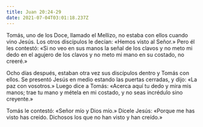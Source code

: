 ```yaml
---
title: Juan 20:24-29
date: 2021-07-04T03:01:18.237Z
---
```

Tomás, uno de los Doce, llamado el Mellizo, no estaba con ellos cuando vino Jesús. Los otros discípulos le decían: «Hemos visto al Señor.» Pero él les contestó: «Si no veo en sus manos la señal de los clavos y no meto mi dedo en el agujero de los clavos y no meto mi mano en su costado, no creeré.»

Ocho días después, estaban otra vez sus discípulos dentro y Tomás con ellos. Se presentó Jesús en medio estando las puertas cerradas, y dijo: «La paz con vosotros.» Luego dice a Tomás: «Acerca aquí tu dedo y mira mis manos; trae tu mano y métela en mi costado, y no seas incrédulo sino creyente.» 

Tomás le contestó: «Señor mío y Dios mío.» Dícele Jesús: «Porque me has visto has creído. Dichosos los que no han visto y han creído.»